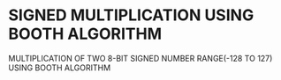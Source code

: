 # SIGNED MULTIPLICATION USING BOOTH ALGORITHM
 MULTIPLICATION OF TWO 8-BIT SIGNED NUMBER RANGE(-128 TO 127) USING BOOTH ALGORITHM

